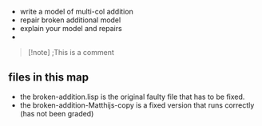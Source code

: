 - write a model of multi-col addition
- repair broken additional model
- explain your model and repairs
- 
>[!note] ;This is a comment

## files in this map
- the broken-addition.lisp is the original faulty file that has to be fixed.
- the broken-addition-Matthijs-copy is a fixed version that runs correctly (has not been graded)
